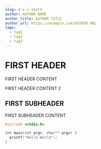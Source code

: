 ```yaml
---
slug: d-s-l-test3
author: AUTHOR NAME
author_title: AUTHOR TITLE
author_url: https://example.com/AUTHOR_URL
tags:
  - tag1
  - tag2
  - tag3
---
```


# FIRST HEADER

FIRST HEADER CONTENT

FIRST HEADER CONTENT 2

## FIRST SUBHEADER

FIRST SUBHEADER CONTENT

```c
#include <stdio.h>

int main(int argc, char** argv) {
  printf("Hello World");
}
```